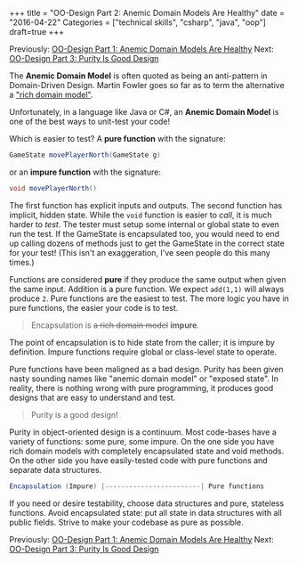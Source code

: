 +++
title = "OO-Design Part 2: Anemic Domain Models Are Healthy"
date = "2016-04-22"
Categories = ["technical skills", "csharp", "java", "oop"]
draft=true
+++

Previously: [OO-Design Part 1: Anemic Domain Models Are Healthy](/anemic-domain-model/)
Next: [OO-Design Part 3: Purity Is Good Design](/purity-is-good-design/)

The **Anemic Domain Model** is often quoted as being an anti-pattern in
Domain-Driven Design. Martin Fowler goes so far as to term the alternative a
["rich domain model"](http://www.martinfowler.com/bliki/AnemicDomainModel.html).

Unfortunately, in a language like Java or C#, an **Anemic Domain Model** is one
of the best ways to unit-test your code!

Which is easier to test? A **pure function** with the signature:

```java
GameState movePlayerNorth(GameState g)
```

or an **impure function** with the signature:

```java
void movePlayerNorth()
```

The first function has explicit inputs and outputs. The second function has
implicit, hidden state. While the ```void``` function is easier to _call_, it is
much harder to _test_. The tester must setup some internal or global state to
even run the test. If the GameState is encapsulated too, you would need to end
up calling dozens of methods just to get the GameState in the correct state for
your test! (This isn't an exaggeration, I've seen people do this many times.)

Functions are considered **pure** if they produce the same output when given the
same input. Addition is a pure function. We expect ```add(1,1)``` will always
produce ```2```. Pure functions are the easiest to test. The more logic you have
in pure functions, the easier your code is to test.

> Encapsulation is ~~a rich domain model~~ **impure**. 

The point of encapsulation is to hide state from the caller; it is impure by
definition. Impure functions require global or class-level state to operate. 

Pure functions have been maligned as a bad design. Purity has been given nasty
sounding names like "anemic domain model" or "exposed state". In reality, there
is nothing wrong with pure programming, it produces good designs that are easy
to understand and test.

> Purity is a good design!

Purity in object-oriented design is a continuum. Most code-bases have a variety
of functions: some pure, some impure. On the one side you have rich domain
models with completely encapsulated state and void methods. On the other side
you have easily-tested code with pure functions and separate data structures.

``` java
Encapsulation (Impure) |------------------------| Pure functions
```

If you need or desire testability, choose data structures and pure, stateless
functions. Avoid encapsulated state: put all state in data structures with all
public fields. Strive to make your codebase as pure as possible.

Previously: [OO-Design Part 1: Anemic Domain Models Are Healthy](/anemic-domain-model/)
Next: [OO-Design Part 3: Purity Is Good Design](/purity-is-good-design/)
